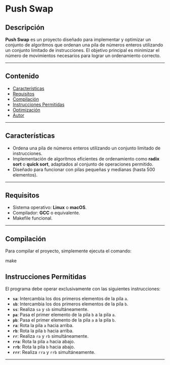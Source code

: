 # Push Swap

## Descripción

**Push Swap** es un proyecto diseñado para implementar y optimizar un conjunto de algoritmos que ordenan una pila de números enteros utilizando un conjunto limitado de instrucciones. El objetivo principal es minimizar el número de movimientos necesarios para lograr un ordenamiento correcto.


---

## Contenido

- [Características](#características)
- [Requisitos](#requisitos)
- [Compilación](#compilación)
- [Instrucciones Permitidas](#instrucciones-permitidas)
- [Optimización](#optimización)
- [Autor](#autor)

---

## Características

- Ordena una pila de números enteros utilizando un conjunto limitado de instrucciones.
- Implementación de algoritmos eficientes de ordenamiento como **radix sort** o **quick sort**, adaptados al conjunto de operaciones permitido.
- Diseñado para funcionar con pilas pequeñas y medianas (hasta 500 elementos).

---

## Requisitos

- Sistema operativo: **Linux** o **macOS**.
- Compilador: **GCC** o equivalente.
- Makefile funcional.

---

## Compilación

Para compilar el proyecto, simplemente ejecuta el comando:

make

## Instrucciones Permitidas

El programa debe operar exclusivamente con las siguientes instrucciones:

- **`sa`**: Intercambia los dos primeros elementos de la pila `a`.
- **`sb`**: Intercambia los dos primeros elementos de la pila `b`.
- **`ss`**: Realiza `sa` y `sb` simultáneamente.
- **`pa`**: Pasa el primer elemento de la pila `b` a la pila `a`.
- **`pb`**: Pasa el primer elemento de la pila `a` a la pila `b`.
- **`ra`**: Rota la pila `a` hacia arriba.
- **`rb`**: Rota la pila `b` hacia arriba.
- **`rr`**: Realiza `ra` y `rb` simultáneamente.
- **`rra`**: Rota la pila `a` hacia abajo.
- **`rrb`**: Rota la pila `b` hacia abajo.
- **`rrr`**: Realiza `rra` y `rrb` simultáneamente.

---

